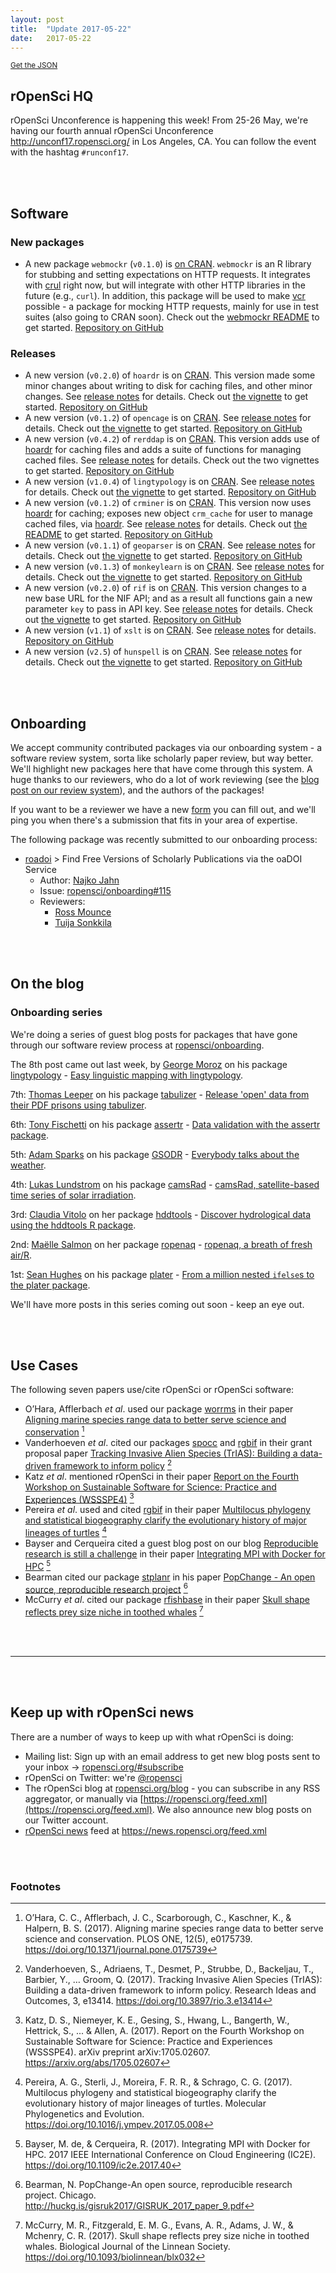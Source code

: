 ```yaml
---
layout: post
title:  "Update 2017-05-22"
date:   2017-05-22
---
```


<small><a href="/biweekly/json/2017-05-22.json">Get the JSON</a></small>

## rOpenSci HQ

rOpenSci Unconference is happening this week!  From 25-26 May, we're having our fourth annual rOpenSci Unconference <http://unconf17.ropensci.org/> in Los Angeles, CA. You can follow the event with the hashtag `#runconf17`.

<br><br>

## Software

### New packages

* A new package `webmockr` (`v0.1.0`) is [on CRAN](https://cran.rstudio.com/web/packages/webmockr). `webmockr` is an R library for stubbing and setting expectations on HTTP requests. It integrates with [crul][crul] right now, but will integrate with other HTTP libraries in the future (e.g., `curl`). In addition, this package will be used to make [vcr][vcr] possible - a package for mocking HTTP requests, mainly for use in test suites (also going to CRAN soon). Check out the [webmockr README](https://github.com/ropensci/webmockr#webmockr) to get started. [Repository on GitHub][webmockr]

### Releases

* A new version (`v0.2.0`) of `hoardr` is on [CRAN](https://cran.rstudio.com/web/packages/hoardr). This version made some minor changes about writing to disk for caching files, and other minor changes. See [release notes](https://github.com/ropensci/hoardr/releases/tag/v0.2.0) for details. Check out [the vignette](https://cran.rstudio.com/web/packages/hoardr/vignettes/hoardr_vignette.html) to get started. [Repository on GitHub][hoardr]
* A new version (`v0.1.2`) of `opencage` is on [CRAN](https://cran.rstudio.com/web/packages/opencage). See [release notes](https://github.com/ropensci/opencage/releases/tag/v0.1.2) for details. Check out [the vignette](https://cran.rstudio.com/web/packages/opencage/vignettes/opencage.html) to get started. [Repository on GitHub][opencage]
* A new version (`v0.4.2`) of `rerddap` is on [CRAN](https://cran.rstudio.com/web/packages/rerddap). This version adds use of [hoardr][hoardr] for caching files and adds a suite of functions for managing cached files. See [release notes](https://github.com/ropensci/rerddap/releases/tag/v0.4.2) for details. Check out the two vignettes to get started. [Repository on GitHub][rerddap]
* A new version (`v1.0.4`) of `lingtypology` is on [CRAN](https://cran.rstudio.com/web/packages/lingtypology). See [release notes](https://github.com/ropensci/lingtypology/releases/tag/v1.0.4) for details. Check out [the vignette](https://cran.rstudio.com/web/packages/lingtypology/vignettes/lingtypology.html) to get started. [Repository on GitHub][lingtypology]
* A new version (`v0.1.2`) of `crminer` is on [CRAN](https://cran.rstudio.com/web/packages/crminer). This version now uses [hoardr][hoardr] for caching; exposes new object `crm_cache` for user to manage cached files, via [hoardr][hoardr]. See [release notes](https://github.com/ropensci/crminer/releases/tag/v0.1.2) for details. Check out [the README](https://github.com/ropensci/crminer#crminer) to get started.  [Repository on GitHub][crminer]
* A new version (`v0.1.1`) of `geoparser` is on [CRAN](https://cran.rstudio.com/web/packages/geoparser). See [release notes](https://github.com/ropensci/geoparser/releases/tag/v0.1.1) for details. Check out [the vignette](https://cran.rstudio.com/web/packages/geoparser/vignettes/geoparser.html) to get started. [Repository on GitHub][geoparser]
* A new version (`v0.1.3`) of `monkeylearn` is on [CRAN](https://cran.rstudio.com/web/packages/monkeylearn). See [release notes](https://github.com/ropensci/monkeylearn/releases/tag/v0.1.3) for details. Check out [the vignette](https://cran.rstudio.com/web/packages/monkeylearn/vignettes/monkeylearn_intro.html) to get started.  [Repository on GitHub][monkeylearn]
* A new version (`v0.2.0`) of `rif` is on [CRAN](https://cran.rstudio.com/web/packages/rif). This version changes to a new base URL for the NIF API; and as a result all functions gain a new parameter `key` to pass in API key. See [release notes](https://github.com/ropensci/rif/releases/tag/v0.2.0) for details. Check out [the vignette](https://cran.rstudio.com/web/packages/rif/vignettes/rif_vignette.html) to get started.  [Repository on GitHub][rif]
* A new version (`v1.1`) of `xslt` is on [CRAN](https://cran.rstudio.com/web/packages/xslt). See [release notes](https://github.com/ropensci/xslt/releases/tag/v1.1) for details. [Repository on GitHub][xslt]
* A new version (`v2.5`) of `hunspell` is on [CRAN](https://cran.rstudio.com/web/packages/hunspell). See [release notes](https://github.com/ropensci/hunspell/releases/tag/v2.5) for details. Check out [the vignette](https://cran.rstudio.com/web/packages/hunspell/vignettes/intro.html) to get started. [Repository on GitHub][hunspell]

<br><br>

## Onboarding

We accept community contributed packages via our onboarding system - a software review system, sorta like scholarly paper review, but way better. We'll highlight new packages here that have come through this system. A huge thanks to our reviewers, who do a lot of work reviewing (see the [blog post on our review system](https://ropensci.org/blog/2016/03/28/software-review)),
and the authors of the packages!

If you want to be a reviewer we have a new [form](https://ropensci.org/onboarding/) you can fill out, and we'll ping you when there's a submission that fits in your area of expertise.

The following package was recently submitted to our onboarding process:

* [roadoi][] > Find Free Versions of Scholarly Publications via the oaDOI Service
    * Author: [Najko Jahn](https://github.com/njahn82)
    * Issue: [ropensci/onboarding#115](https://github.com/ropensci/onboarding/issues/115)
    * Reviewers:
        * [Ross Mounce](https://github.com/rossmounce)
        * [Tuija Sonkkila](https://github.com/tts)


<br><br>



## On the blog


### Onboarding series

We're doing a series of guest blog posts for packages that have gone through our software review process at [ropensci/onboarding](https://github.com/ropensci/onboarding/).

The 8th post came out last week, by [George Moroz](https://www.hse.ru/en/org/persons/103489498#teaching) on his package [lingtypology][lingtypology] - [Easy linguistic mapping with lingtypology](https://ropensci.org/blog/blog/2017/05/16/lingtypology).

7th: [Thomas Leeper](http://thomasleeper.com/) on his package [tabulizer][] - [Release 'open' data from their PDF prisons using tabulizer](https://ropensci.org/blog/blog/2017/04/18/tabulizer).

6th: [Tony Fischetti](http://www.onthelambda.com/) on his package [assertr][] - [Data validation with the assertr package](https://ropensci.org/blog/blog/2017/04/11/assertr).

5th: [Adam Sparks](https://github.com/adamhsparks) on his package [GSODR][] - [Everybody talks about the weather](https://ropensci.org/blog/blog/2017/04/04/gsodr).

4th: [Lukas Lundstrom](https://github.com/lukas-rokka) on his package [camsRad][] - [camsRad, satellite-based time series of solar irradiation](https://ropensci.org/blog/blog/2017/03/21/camsrad).

3rd: [Claudia Vitolo](https://claudiavitolo.com/) on her package [hddtools][] - [Discover hydrological data using the hddtools R package](https://ropensci.org/blog/blog/2017/03/07/hddtools).

2nd: [Maëlle Salmon](http://www.masalmon.eu/) on her package [ropenaq][] - [ropenaq, a breath of fresh air/R](https://ropensci.org/blog/blog/2017/02/21/ropenaq).

1st: [Sean Hughes](https://github.com/seaaan) on his package [plater][] - [From a million nested `ifelse`s to the plater package](https://ropensci.org/blog/blog/2017/02/06/plater-blog-post).

We'll have more posts in this series coming out soon - keep an eye out.

<br><br>



## Use Cases

The following seven papers use/cite rOpenSci or rOpenSci software:

* O’Hara, Afflerbach _et al_. used our package [worrms][worrms] in their paper [Aligning marine species range data to better serve science and conservation](https://doi.org/10.1371/journal.pone.0175739) [^1]
* Vanderhoeven _et al_. cited our packages [spocc][spocc] and [rgbif][rgbif] in their grant proposal paper [Tracking Invasive Alien Species (TrIAS): Building a data-driven framework to inform policy](https://doi.org/10.3897/rio.3.e13414) [^2]
* Katz _et al_. mentioned rOpenSci in their paper [Report on the Fourth Workshop on Sustainable Software for Science: Practice and Experiences (WSSSPE4)](https://arxiv.org/abs/1705.02607) [^3]
* Pereira _et al_. used and cited [rgbif][rgbif] in their paper [Multilocus phylogeny and statistical biogeography clarify the evolutionary history of major lineages of turtles](https://doi.org/10.1016/j.ympev.2017.05.008) [^4]
* Bayser and Cerqueira cited a guest blog post on our blog [Reproducible research is still a challenge](https://ropensci.org/blog/2014/06/09/reproducibility/) in their paper [Integrating MPI with Docker for HPC](https://doi.org/10.1109/ic2e.2017.40) [^5]
* Bearman cited our package [stplanr][stplanr] in his paper [PopChange - An open source, reproducible research project](http://huckg.is/gisruk2017/GISRUK_2017_paper_9.pdf) [^6]
* McCurry _et al_. cited our package [rfishbase][rfishbase] in their paper [Skull shape reflects prey size niche in toothed whales](https://doi.org/10.1093/biolinnean/blx032) [^7]


<br><br>

-----------------------------

<br><br>

## Keep up with rOpenSci news

There are a number of ways to keep up with what rOpenSci is doing:

* Mailing list: Sign up with an email address to get new blog posts sent to your inbox -> [ropensci.org/#subscribe](https://ropensci.org/#subscribe)
* rOpenSci on Twitter: we're [@ropensci](https://twitter.com/ropensci)
* The rOpenSci blog at [ropensci.org/blog](https://ropensci.org/blog) - you can subscribe in any RSS aggregator, or manually via [https://ropensci.org/feed.xml](https://ropensci.org/feed.xml). We also announce new blog posts on our Twitter account.
* [rOpenSci news](https://news.ropensci.org/) feed at <https://news.ropensci.org/feed.xml>

[roadoi]: https://github.com/njahn82/roadoi
[hoardr]: https://github.com/ropensci/hoardr
[crul]: https://github.com/ropensci/crul
[camsRad]: https://github.com/ropenscilabs/camsRad
[hddtools]: https://github.com/ropensci/hddtools
[GSODR]: https://github.com/ropensci/GSODR
[rgbif]: https://github.com/ropensci/rgbif
[rbison]: https://github.com/ropensci/rbison
[ropenaq]: https://github.com/ropensci/ropenaq
[plater]: https://github.com/ropensci/plater
[tabulizer]: https://github.com/ropensci/tabulizer
[assertr]: https://github.com/ropensci/assertr
[patentsview]: https://github.com/crew102/patentsview
[gitlabr]: https://github.com/jirkalewandowski/gitlabr
[cyphr]: https://github.com/richfitz/cyphr
[lingtypology]: https://github.com/ropensci/lingtypology
[webmockr]: https://github.com/ropensci/webmockr
[vcr]: https://github.com/ropensci/vcr
[opencage]: https://github.com/ropensci/opencage
[rfishbase]: https://github.com/ropensci/rfishbase
[stplanr]: https://github.com/ropensci/stplanr
[worrms]: https://github.com/ropensci/worrms
[spocc]: https://github.com/ropensci/spocc
[rerddap]: https://github.com/ropensci/rerddap
[monkeylearn]: https://github.com/ropensci/monkeylearn
[geoparser]: https://github.com/ropensci/geoparser
[crminer]: https://github.com/ropensci/crminer
[rif]: https://github.com/ropensci/rif
[xslt]: https://github.com/ropensci/xslt
[hunspell]: https://github.com/ropensci/hunspell
[rif]: https://github.com/ropensci/rif
[rif]: https://github.com/ropensci/rif

<br><br>

### Footnotes

[^1]: O’Hara, C. C., Afflerbach, J. C., Scarborough, C., Kaschner, K., & Halpern, B. S. (2017). Aligning marine species range data to better serve science and conservation. PLOS ONE, 12(5), e0175739. <https://doi.org/10.1371/journal.pone.0175739>
[^2]: Vanderhoeven, S., Adriaens, T., Desmet, P., Strubbe, D., Backeljau, T., Barbier, Y., … Groom, Q. (2017). Tracking Invasive Alien Species (TrIAS): Building a data-driven framework to inform policy. Research Ideas and Outcomes, 3, e13414. <https://doi.org/10.3897/rio.3.e13414>
[^3]: Katz, D. S., Niemeyer, K. E., Gesing, S., Hwang, L., Bangerth, W., Hettrick, S., ... & Allen, A. (2017). Report on the Fourth Workshop on Sustainable Software for Science: Practice and Experiences (WSSSPE4). arXiv preprint arXiv:1705.02607. <https://arxiv.org/abs/1705.02607>
[^4]: Pereira, A. G., Sterli, J., Moreira, F. R. R., & Schrago, C. G. (2017). Multilocus phylogeny and statistical biogeography clarify the evolutionary history of major lineages of turtles. Molecular Phylogenetics and Evolution. <https://doi.org/10.1016/j.ympev.2017.05.008>
[^5]: Bayser, M. de, & Cerqueira, R. (2017). Integrating MPI with Docker for HPC. 2017 IEEE International Conference on Cloud Engineering (IC2E). <https://doi.org/10.1109/ic2e.2017.40>
[^6]: Bearman, N. PopChange-An open source, reproducible research project. Chicago. <http://huckg.is/gisruk2017/GISRUK_2017_paper_9.pdf>
[^7]: McCurry, M. R., Fitzgerald, E. M. G., Evans, A. R., Adams, J. W., & Mchenry, C. R. (2017). Skull shape reflects prey size niche in toothed whales. Biological Journal of the Linnean Society. <https://doi.org/10.1093/biolinnean/blx032>

